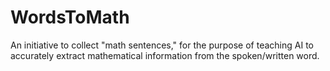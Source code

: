 # WordsToMath
An initiative to collect "math sentences," for the purpose of teaching AI to accurately extract mathematical information from the spoken/written word.
